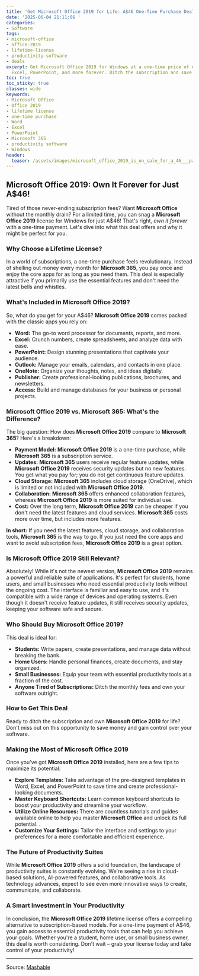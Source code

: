 ```yaml
---
title: 'Get Microsoft Office 2019 for Life: A$46 One-Time Purchase Deal!'
date: '2025-06-04 21:11:06 '
categories:
- Software
tags:
- microsoft-office
- office-2019
- lifetime-license
- productivity-software
- deals
excerpt: Get Microsoft Office 2019 for Windows at a one-time price of A$46! Own Word,
  Excel, PowerPoint, and more forever. Ditch the subscription and save!
toc: true
toc_sticky: true
classes: wide
keywords:
- Microsoft Office
- Office 2019
- lifetime license
- one-time purchase
- Word
- Excel
- PowerPoint
- Microsoft 365
- productivity software
- Windows
header:
  teaser: /assets/images/microsoft_office_2019_is_on_sale_for_a_46___pay_on_20250604211106.jpg
---
```


## Microsoft Office 2019: Own It Forever for Just A$46!

Tired of those never-ending subscription fees? Want **Microsoft Office** without the monthly drain? For a limited time, you can snag a **Microsoft Office 2019** license for Windows for just A$46! That's right, *own it forever* with a one-time payment. Let's dive into what this deal offers and why it might be perfect for you.

### Why Choose a Lifetime License?

In a world of subscriptions, a one-time purchase feels revolutionary. Instead of shelling out money every month for **Microsoft 365**, you pay once and enjoy the core apps for as long as you need them. This deal is especially attractive if you primarily use the essential features and don't need the latest bells and whistles.

### What's Included in Microsoft Office 2019?

So, what do you get for your A$46? **Microsoft Office 2019** comes packed with the classic apps you rely on:

*   **Word:** The go-to word processor for documents, reports, and more.
*   **Excel:** Crunch numbers, create spreadsheets, and analyze data with ease.
*   **PowerPoint:** Design stunning presentations that captivate your audience.
*   **Outlook:** Manage your emails, calendars, and contacts in one place.
*   **OneNote:** Organize your thoughts, notes, and ideas digitally.
*   **Publisher:** Create professional-looking publications, brochures, and newsletters.
*   **Access:** Build and manage databases for your business or personal projects.

### Microsoft Office 2019 vs. Microsoft 365: What's the Difference?

The big question: How does **Microsoft Office 2019** compare to **Microsoft 365**? Here's a breakdown:

*   **Payment Model:** **Microsoft Office 2019** is a one-time purchase, while **Microsoft 365** is a subscription service.
*   **Updates:** **Microsoft 365** users receive regular feature updates, while **Microsoft Office 2019** receives security updates but no new features. You get what you pay for; you do not get continuous feature updates.
*   **Cloud Storage:** **Microsoft 365** includes cloud storage (OneDrive), which is limited or not included with **Microsoft Office 2019**.
*   **Collaboration:** **Microsoft 365** offers enhanced collaboration features, whereas **Microsoft Office 2019** is more suited for individual use.
*   **Cost:** Over the long term, **Microsoft Office 2019** can be cheaper if you don't need the latest features and cloud services. **Microsoft 365** costs more over time, but includes more features.

**In short:** If you need the latest features, cloud storage, and collaboration tools, **Microsoft 365** is the way to go. If you just need the core apps and want to avoid subscription fees, **Microsoft Office 2019** is a great option.

### Is Microsoft Office 2019 Still Relevant?

Absolutely! While it's not the newest version, **Microsoft Office 2019** remains a powerful and reliable suite of applications. It's perfect for students, home users, and small businesses who need essential productivity tools without the ongoing cost. The interface is familiar and easy to use, and it's compatible with a wide range of devices and operating systems. Even though it doesn't receive feature updates, it still receives security updates, keeping your software safe and secure.

### Who Should Buy Microsoft Office 2019?

This deal is ideal for:

*   **Students:** Write papers, create presentations, and manage data without breaking the bank.
*   **Home Users:** Handle personal finances, create documents, and stay organized.
*   **Small Businesses:** Equip your team with essential productivity tools at a fraction of the cost.
*   **Anyone Tired of Subscriptions:** Ditch the monthly fees and own your software outright.

### How to Get This Deal

Ready to ditch the subscription and own **Microsoft Office 2019** for life? . Don't miss out on this opportunity to save money and gain control over your software.

### Making the Most of Microsoft Office 2019

Once you've got **Microsoft Office 2019** installed, here are a few tips to maximize its potential:

*   **Explore Templates:** Take advantage of the pre-designed templates in Word, Excel, and PowerPoint to save time and create professional-looking documents.
*   **Master Keyboard Shortcuts:** Learn common keyboard shortcuts to boost your productivity and streamline your workflow.
*   **Utilize Online Resources:** There are countless tutorials and guides available online to help you master **Microsoft Office** and unlock its full potential. .
*   **Customize Your Settings:** Tailor the interface and settings to your preferences for a more comfortable and efficient experience.

### The Future of Productivity Suites

While **Microsoft Office 2019** offers a solid foundation, the landscape of productivity suites is constantly evolving. We're seeing a rise in cloud-based solutions, AI-powered features, and collaborative tools. As technology advances, expect to see even more innovative ways to create, communicate, and collaborate.

### A Smart Investment in Your Productivity

In conclusion, the **Microsoft Office 2019** lifetime license offers a compelling alternative to subscription-based models. For a one-time payment of A$46, you gain access to essential productivity tools that can help you achieve your goals. Whether you're a student, home user, or small business owner, this deal is worth considering. Don't wait – grab your license today and take control of your productivity!

---

Source: [Mashable](https://mashable.com/au/deals/june-5-au-microsoft-pro-plus-2019)
